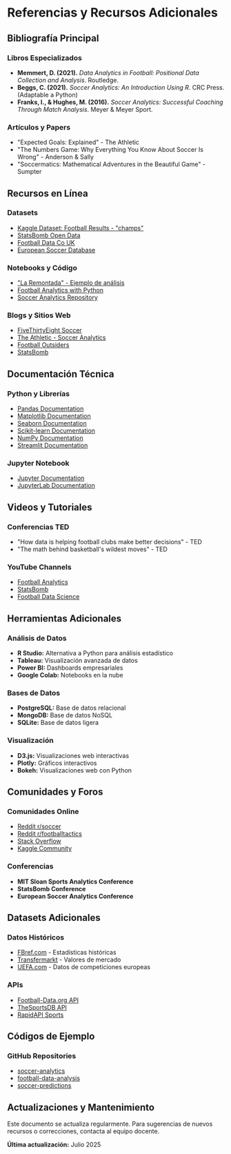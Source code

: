 # Referencias y Recursos Adicionales

## Bibliografía Principal

### Libros Especializados

- **Memmert, D. (2021).** *Data Analytics in Football: Positional Data Collection and Analysis*. Routledge.
- **Beggs, C. (2021).** *Soccer Analytics: An Introduction Using R*. CRC Press. (Adaptable a Python)
- **Franks, I., & Hughes, M. (2016).** *Soccer Analytics: Successful Coaching Through Match Analysis*. Meyer & Meyer Sport.

### Artículos y Papers

- "Expected Goals: Explained" - The Athletic
- "The Numbers Game: Why Everything You Know About Soccer Is Wrong" - Anderson & Sally
- "Soccermatics: Mathematical Adventures in the Beautiful Game" - Sumpter

## Recursos en Línea

### Datasets

- [Kaggle Dataset: Football Results - "champs"](https://www.kaggle.com/datasets/julihocc/champs)
- [StatsBomb Open Data](https://github.com/statsbomb/open-data)
- [Football Data Co UK](https://www.football-data.co.uk/)
- [European Soccer Database](https://www.kaggle.com/hugomathien/soccer)

### Notebooks y Código

- ["La Remontada" - Ejemplo de análisis](https://www.kaggle.com/code/julihocc/la-remontada)
- [Football Analytics with Python](https://github.com/devinpleuler/analytics-handbook)
- [Soccer Analytics Repository](https://github.com/Friends-of-Tracking-Data-FoTD)

### Blogs y Sitios Web

- [FiveThirtyEight Soccer](https://fivethirtyeight.com/sports/soccer/)
- [The Athletic - Soccer Analytics](https://theathletic.com/)
- [Football Outsiders](https://www.footballoutsiders.com/)
- [StatsBomb](https://statsbomb.com/articles/)

## Documentación Técnica

### Python y Librerías

- [Pandas Documentation](https://pandas.pydata.org/docs/)
- [Matplotlib Documentation](https://matplotlib.org/stable/contents.html)
- [Seaborn Documentation](https://seaborn.pydata.org/)
- [Scikit-learn Documentation](https://scikit-learn.org/stable/)
- [NumPy Documentation](https://numpy.org/doc/)
- [Streamlit Documentation](https://docs.streamlit.io/)

### Jupyter Notebook

- [Jupyter Documentation](https://jupyter.org/documentation)
- [JupyterLab Documentation](https://jupyterlab.readthedocs.io/)

## Videos y Tutoriales

### Conferencias TED

- "How data is helping football clubs make better decisions" - TED
- "The math behind basketball's wildest moves" - TED

### YouTube Channels

- [Football Analytics](https://www.youtube.com/channel/UCcQx9wBY98A6MdZhXoIBrvw)
- [StatsBomb](https://www.youtube.com/channel/UCmqincDKps4r5uP26cEXAHA)
- [Football Data Science](https://www.youtube.com/channel/UCyZ7kFuRUGj5KyJ4HM3tGQg)

## Herramientas Adicionales

### Análisis de Datos

- **R Studio:** Alternativa a Python para análisis estadístico
- **Tableau:** Visualización avanzada de datos
- **Power BI:** Dashboards empresariales
- **Google Colab:** Notebooks en la nube

### Bases de Datos

- **PostgreSQL:** Base de datos relacional
- **MongoDB:** Base de datos NoSQL
- **SQLite:** Base de datos ligera

### Visualización

- **D3.js:** Visualizaciones web interactivas
- **Plotly:** Gráficos interactivos
- **Bokeh:** Visualizaciones web con Python

## Comunidades y Foros

### Comunidades Online

- [Reddit r/soccer](https://www.reddit.com/r/soccer/)
- [Reddit r/footballtactics](https://www.reddit.com/r/footballtactics/)
- [Stack Overflow](https://stackoverflow.com/questions/tagged/pandas)
- [Kaggle Community](https://www.kaggle.com/learn)

### Conferencias

- **MIT Sloan Sports Analytics Conference**
- **StatsBomb Conference**
- **European Soccer Analytics Conference**

## Datasets Adicionales

### Datos Históricos

- [FBref.com](https://fbref.com/) - Estadísticas históricas
- [Transfermarkt](https://www.transfermarkt.com/) - Valores de mercado
- [UEFA.com](https://www.uefa.com/) - Datos de competiciones europeas

### APIs

- [Football-Data.org API](https://www.football-data.org/)
- [TheSportsDB API](https://www.thesportsdb.com/)
- [RapidAPI Sports](https://rapidapi.com/collection/sports-apis)

## Códigos de Ejemplo

### GitHub Repositories

- [soccer-analytics](https://github.com/devinpleuler/soccer-analytics)
- [football-data-analysis](https://github.com/parth1902/football-data-analysis)
- [soccer-predictions](https://github.com/andrewRowlinson/soccer-predictions)

## Actualizaciones y Mantenimiento

Este documento se actualiza regularmente. Para sugerencias de nuevos recursos o correcciones, contacta al equipo docente.

**Última actualización:** Julio 2025

